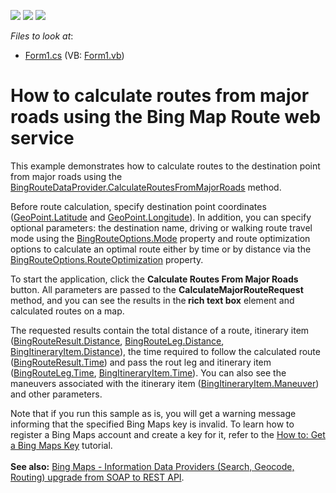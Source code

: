 <!-- default badges list -->
![](https://img.shields.io/endpoint?url=https://codecentral.devexpress.com/api/v1/VersionRange/128576068/16.1.4%2B)
[![](https://img.shields.io/badge/Open_in_DevExpress_Support_Center-FF7200?style=flat-square&logo=DevExpress&logoColor=white)](https://supportcenter.devexpress.com/ticket/details/E5064)
[![](https://img.shields.io/badge/📖_How_to_use_DevExpress_Examples-e9f6fc?style=flat-square)](https://docs.devexpress.com/GeneralInformation/403183)
<!-- default badges end -->
<!-- default file list -->
*Files to look at*:

* [Form1.cs](./CS/CalculateRoutesFromMajorRoads/Form1.cs) (VB: [Form1.vb](./VB/CalculateRoutesFromMajorRoads/Form1.vb))
<!-- default file list end -->
# How to calculate routes from major roads using the Bing Map Route web service


<p>This example demonstrates how to calculate routes to the destination point from major roads using the <a href="http://documentation.devexpress.com/#WindowsForms/DevExpressXtraMapBingRouteDataProvider_CalculateRoutesFromMajorRoadstopic"><u>BingRouteDataProvider.CalculateRoutesFromMajorRoads</u></a> method.</p>
<p>Before route calculation, specify destination point coordinates (<a href="http://documentation.devexpress.com/#WindowsForms/DevExpressXtraMapGeoPoint_Latitudetopic"><u>GeoPoint.Latitude</u></a> and <a href="http://documentation.devexpress.com/#WindowsForms/DevExpressXtraMapGeoPoint_Longitudetopic"><u>GeoPoint.Longitude</u></a>). In addition, you can specify optional parameters: the destination name, driving or walking route travel mode using the <a href="http://documentation.devexpress.com/#WindowsForms/DevExpressXtraMapBingRouteOptions_Modetopic"><u>BingRouteOptions.Mode</u></a> property and route optimization options to calculate an optimal route either by time or by distance via the <a href="http://documentation.devexpress.com/#WindowsForms/DevExpressXtraMapBingRouteOptions_RouteOptimizationtopic"><u>BingRouteOptions.RouteOptimization</u></a> property.</p>
<p>To start the application, click the <strong>Calculate Routes From Major Roads</strong> button. All parameters are passed to the <strong>CalculateMajorRouteRequest</strong> method, and you can see the results in the<strong> rich text box</strong> element and calculated routes on a map.</p>
<p>The requested results contain the total distance of a route, itinerary item (<a href="http://documentation.devexpress.com/#WindowsForms/DevExpressXtraMapBingRouteResult_Distancetopic"><u>BingRouteResult.Distance</u></a>, <a href="http://documentation.devexpress.com/#WindowsForms/DevExpressXtraMapBingRouteLeg_Distancetopic"><u>BingRouteLeg.Distance</u></a>, <a href="http://documentation.devexpress.com/#WindowsForms/DevExpressXtraMapBingItineraryItem_Distancetopic"><u>BingItineraryItem.Distance</u></a>), the time required to follow the calculated route (<a href="http://documentation.devexpress.com/#WindowsForms/DevExpressXtraMapBingRouteResult_Timetopic"><u>BingRouteResult.Time</u></a>) and pass the rout leg and itinerary item (<a href="http://documentation.devexpress.com/#WindowsForms/DevExpressXtraMapBingRouteLeg_Timetopic"><u>BingRouteLeg.Time</u></a>, <a href="http://documentation.devexpress.com/#WindowsForms/DevExpressXtraMapBingItineraryItem_Timetopic"><u>BingItineraryItem.Time</u></a>). You can also see the maneuvers associated with the itinerary item (<a href="http://documentation.devexpress.com/#WindowsForms/DevExpressXtraMapBingItineraryItem_Maneuvertopic"><u>BingItineraryItem.Maneuver</u></a>) and other parameters.</p>
<p>Note that if you run this sample as is, you will get a warning message informing that the specified Bing Maps key is invalid. To learn how to register a Bing Maps account and create a key for it, refer to the <a href="http://documentation.devexpress.com/#WindowsForms/CustomDocument15102"><u>How to: Get a Bing Maps Key</u></a> tutorial.<br><br><strong>See also:</strong> <a href="https://www.devexpress.com/Support/Center/p/T490449">Bing Maps - Information Data Providers (Search, Geocode, Routing) upgrade from SOAP to REST API</a>.</p>

<br/>


